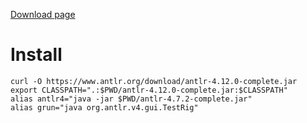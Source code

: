 [Download page](https://www.antlr.org/download.html)

# Install
```
curl -O https://www.antlr.org/download/antlr-4.12.0-complete.jar
export CLASSPATH=".:$PWD/antlr-4.12.0-complete.jar:$CLASSPATH"
alias antlr4="java -jar $PWD/antlr-4.7.2-complete.jar"
alias grun="java org.antlr.v4.gui.TestRig"
```

